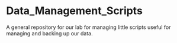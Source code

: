 # Data_Management_Scripts
A general repository for our lab for managing little scripts useful for managing and backing up our data.
